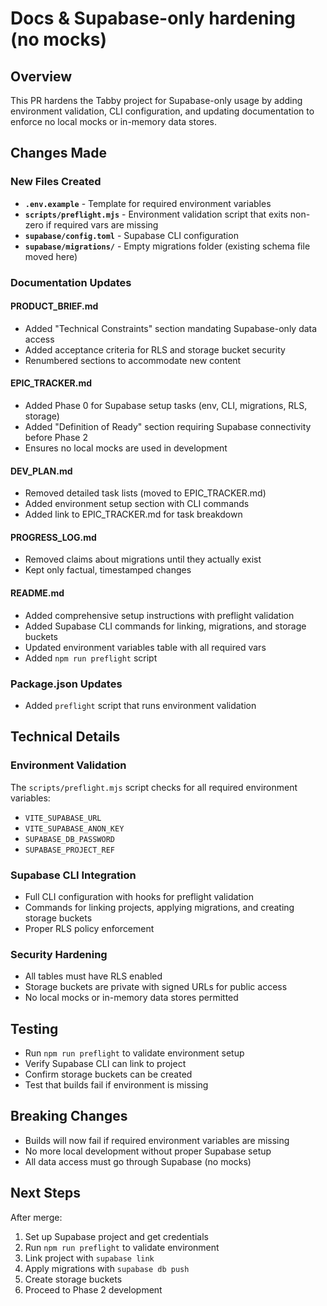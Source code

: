 # Docs & Supabase-only hardening (no mocks)

## Overview
This PR hardens the Tabby project for Supabase-only usage by adding environment validation, CLI configuration, and updating documentation to enforce no local mocks or in-memory data stores.

## Changes Made

### New Files Created
- **`.env.example`** - Template for required environment variables
- **`scripts/preflight.mjs`** - Environment validation script that exits non-zero if required vars are missing
- **`supabase/config.toml`** - Supabase CLI configuration
- **`supabase/migrations/`** - Empty migrations folder (existing schema file moved here)

### Documentation Updates

#### PRODUCT_BRIEF.md
- Added "Technical Constraints" section mandating Supabase-only data access
- Added acceptance criteria for RLS and storage bucket security
- Renumbered sections to accommodate new content

#### EPIC_TRACKER.md
- Added Phase 0 for Supabase setup tasks (env, CLI, migrations, RLS, storage)
- Added "Definition of Ready" section requiring Supabase connectivity before Phase 2
- Ensures no local mocks are used in development

#### DEV_PLAN.md
- Removed detailed task lists (moved to EPIC_TRACKER.md)
- Added environment setup section with CLI commands
- Added link to EPIC_TRACKER.md for task breakdown

#### PROGRESS_LOG.md
- Removed claims about migrations until they actually exist
- Kept only factual, timestamped changes

#### README.md
- Added comprehensive setup instructions with preflight validation
- Added Supabase CLI commands for linking, migrations, and storage buckets
- Updated environment variables table with all required vars
- Added `npm run preflight` script

### Package.json Updates
- Added `preflight` script that runs environment validation

## Technical Details

### Environment Validation
The `scripts/preflight.mjs` script checks for all required environment variables:
- `VITE_SUPABASE_URL`
- `VITE_SUPABASE_ANON_KEY` 
- `SUPABASE_DB_PASSWORD`
- `SUPABASE_PROJECT_REF`

### Supabase CLI Integration
- Full CLI configuration with hooks for preflight validation
- Commands for linking projects, applying migrations, and creating storage buckets
- Proper RLS policy enforcement

### Security Hardening
- All tables must have RLS enabled
- Storage buckets are private with signed URLs for public access
- No local mocks or in-memory data stores permitted

## Testing
- Run `npm run preflight` to validate environment setup
- Verify Supabase CLI can link to project
- Confirm storage buckets can be created
- Test that builds fail if environment is missing

## Breaking Changes
- Builds will now fail if required environment variables are missing
- No more local development without proper Supabase setup
- All data access must go through Supabase (no mocks)

## Next Steps
After merge:
1. Set up Supabase project and get credentials
2. Run `npm run preflight` to validate environment
3. Link project with `supabase link`
4. Apply migrations with `supabase db push`
5. Create storage buckets
6. Proceed to Phase 2 development
